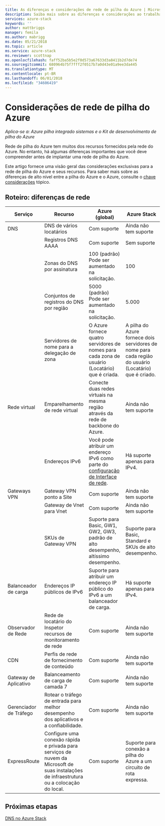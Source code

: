 ```yaml
---
title: As diferenças e considerações de rede de pilha do Azure | Microsoft Docs
description: Saiba mais sobre as diferenças e considerações ao trabalhar com a rede na pilha do Azure.
services: azure-stack
keywords: ''
author: mattbriggs
manager: femila
ms.author: mabrigg
ms.date: 05/21/2018
ms.topic: article
ms.service: azure-stack
ms.reviewer: scottnap
ms.openlocfilehash: faff52ba5b5e2f0d573a67633d3a8411b2d7de74
ms.sourcegitcommit: 680964b75f7fff2f0517b7a0d43e01a9ee3da445
ms.translationtype: MT
ms.contentlocale: pt-BR
ms.lasthandoff: 06/01/2018
ms.locfileid: "34606419"
---
```

# <a name="considerations-for-azure-stack-networking"></a>Considerações de rede de pilha do Azure

*Aplica-se a: Azure pilha integrado sistemas e o Kit de desenvolvimento de pilha do Azure*

Rede de pilha do Azure tem muitos dos recursos fornecidos pela rede do Azure. No entanto, há algumas diferenças importantes que você deve compreender antes de implantar uma rede de pilha do Azure.

Este artigo fornece uma visão geral das considerações exclusivas para a rede de pilha do Azure e seus recursos. Para saber mais sobre as diferenças de alto nível entre a pilha do Azure e o Azure, consulte o [chave considerações](azure-stack-considerations.md) tópico.

## <a name="cheat-sheet-networking-differences"></a>Roteiro: diferenças de rede

|Serviço | Recurso | Azure (global) | Azure Stack |
| --- | --- | --- | --- |
| DNS | DNS de vários locatários | Com suporte| Ainda não tem suporte|
| |Registros DNS AAAA|Com suporte|Sem suporte|
| |Zonas do DNS por assinatura|100 (padrão)<br>Pode ser aumentado na solicitação.|100|
| |Conjuntos de registros do DNS por região|5000 (padrão)<br>Pode ser aumentado na solicitação.|5.000|
||Servidores de nome para a delegação de zona|O Azure fornece quatro servidores de nomes para cada zona de usuário (Locatário) que é criada.|A pilha do Azure fornece dois servidores de nome para cada região do usuário (Locatário) que é criado.|
| Rede virtual|Emparelhamento de rede virtual|Conecte duas redes virtuais na mesma região através da rede de backbone do Azure.|Ainda não tem suporte|
| |Endereços IPv6|Você pode atribuir um endereço IPv6 como parte do [configuração de Interface de rede](https://docs.microsoft.com/azure/virtual-network/virtual-network-network-interface-addresses#ip-address-versions).|Há suporte apenas para IPv4.|
|Gateways VPN|Gateway VPN ponto a Site|Com suporte|Ainda não tem suporte|
| |Gateway de Vnet para Vnet|Com suporte|Ainda não tem suporte|
| |SKUs de Gateway VPN|Suporte para Basic, GW1, GW2, GW3, padrão de alto desempenho, altíssimo desempenho. |Suporte para Basic, Standard e SKUs de alto desempenho.|
|Balanceador de carga|Endereços IP públicos de IPv6|Suporte para atribuir um endereço IP público do IPv6 a um balanceador de carga.|Há suporte apenas para IPv4.|
|Observador de Rede|Rede de locatário do Inspetor recursos de monitoramento de rede|Com suporte|Ainda não tem suporte|
|CDN|Perfis de rede de fornecimento de conteúdo|Com suporte|Ainda não tem suporte|
|Gateway de Aplicativo|Balanceamento de carga de camada 7|Com suporte|Ainda não tem suporte|
|Gerenciador de Tráfego|Rotear o tráfego de entrada para melhor desempenho dos aplicativos e a confiabilidade.|Com suporte|Ainda não tem suporte|
|ExpressRoute|Configure uma conexão rápida e privada para serviços de nuvem da Microsoft de suas instalações de infraestrutura ou a colocação do local.|Com suporte|Suporte para conexão a pilha do Azure a um circuito de rota expressa.|

## <a name="next-steps"></a>Próximas etapas

[DNS no Azure Stack](azure-stack-dns.md)